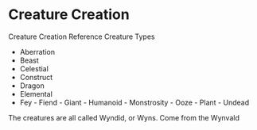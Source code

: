 # Creature Creation
Creature Creation Reference 
Creature Types
- Aberration
- Beast
- Celestial
- Construct
- Dragon
- Elemental
- Fey - Fiend - Giant - Humanoid - Monstrosity - Ooze - Plant - Undead


The creatures are all called Wyndid, or Wyns. Come from the Wynvald